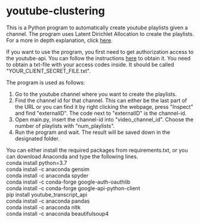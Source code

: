 # youtube-clustering

This is a Python program to automatically create youtube playlists given a channel. The program uses Latent Dirichlet Allocation to create the playlists.
For a more in depth explanation, click [here](https://antonfjohansson.github.io/blog_posts/youtube-clustering.html).

If you want to use the program, you first need to get authorization access to the youtube-api. You can follow the instructions [here](https://developers.google.com/youtube/registering_an_application) to obtain it. You need to obtain a txt-file with your access codes inside. It should be called "YOUR_CLIENT_SECRET_FILE.txt".

The program is used as follows:
1.  Go to the youtube channel where you want to create the playlists.
2.  Find the channel id for that channel. This can either be the last part of the URL or you can find it by right clicking the webpage, press "Inspect" and find "externalID". The code next to "externalID" is the channel-id.
3.  Open main.py, insert the channel-id into "video_channel_id". Choose the number of playlists with "num_playlists".
4.  Run the program and wait. The result will be saved down in the designated folder.

You can either install the required packages from requirements.txt, or you can download Anaconda and type the following lines.<br/>
conda install python=3.7<br/>
conda install -c anaconda gensim<br/>
conda install -c anaconda spyder<br/>
conda install -c conda-forge google-auth-oauthlib<br/>
conda install -c conda-forge google-api-python-client<br/>
pip install youtube_transcript_api<br/>
conda install -c anaconda pandas<br/>
conda install -c anaconda nltk<br/>
conda install -c anaconda beautifulsoup4









